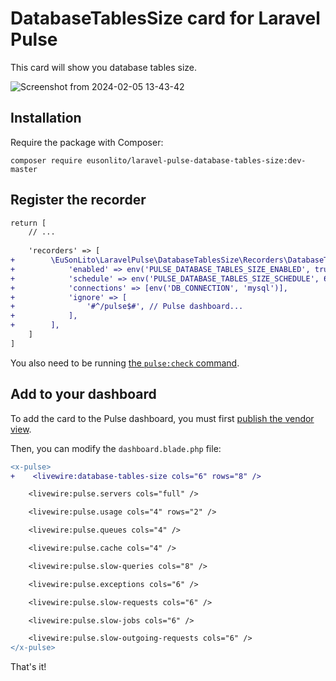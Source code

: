 # DatabaseTablesSize card for Laravel Pulse

This card will show you database tables size.

![Screenshot from 2024-02-05 13-43-42](https://github.com/eusonlito/LaravelPulseDatabaseTablesSize/assets/644551/21f71ca7-019a-41c4-a148-f5e28c9d86c2)

## Installation

Require the package with Composer:

```shell
composer require eusonlito/laravel-pulse-database-tables-size:dev-master
```

## Register the recorder

```diff
return [
    // ...
    
    'recorders' => [
+        \EuSonLito\LaravelPulse\DatabaseTablesSize\Recorders\DatabaseTablesSizeRecorder::class => [
+            'enabled' => env('PULSE_DATABASE_TABLES_SIZE_ENABLED', true),
+            'schedule' => env('PULSE_DATABASE_TABLES_SIZE_SCHEDULE', 60), // refresh time in minutes
+            'connections' => [env('DB_CONNECTION', 'mysql')],
+            'ignore' => [
+                '#^/pulse$#', // Pulse dashboard...
+            ],
+        ],
    ]
]
```

You also need to be running [the `pulse:check` command](https://laravel.com/docs/10.x/pulse#dashboard-cards).

## Add to your dashboard

To add the card to the Pulse dashboard, you must first [publish the vendor view](https://laravel.com/docs/10.x/pulse#dashboard-customization).

Then, you can modify the `dashboard.blade.php` file:

```diff
<x-pulse>
+    <livewire:database-tables-size cols="6" rows="8" />

    <livewire:pulse.servers cols="full" />

    <livewire:pulse.usage cols="4" rows="2" />

    <livewire:pulse.queues cols="4" />

    <livewire:pulse.cache cols="4" />

    <livewire:pulse.slow-queries cols="8" />

    <livewire:pulse.exceptions cols="6" />

    <livewire:pulse.slow-requests cols="6" />

    <livewire:pulse.slow-jobs cols="6" />

    <livewire:pulse.slow-outgoing-requests cols="6" />
</x-pulse>
```

That's it!

